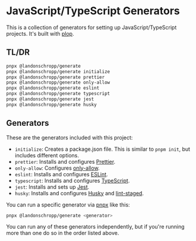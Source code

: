 # JavaScript/TypeScript Generators

This is a collection of generators for setting up JavaScript/TypeScript projects. It's built with
[plop](https://plopjs.com/).

## TL/DR

```bash
pnpx @landonschropp/generate
pnpx @landonschropp/generate initialize
pnpx @landonschropp/generate prettier
pnpx @landonschropp/generate only-allow
pnpx @landonschropp/generate eslint
pnpx @landonschropp/generate typescript
pnpx @landonschropp/generate jest
pnpx @landonschropp/generate husky
```

## Generators

These are the generators included with this project:

- `initialize`: Creates a package.json file. This is similar to `pnpm init`, but includes
  different options.
- `prettier`: Installs and configures [Prettier](https://prettier.io/).
- `only-allow`: Configures [only-allow](https://github.com/pnpm/only-allow).
- `eslint`: Installs and configures [ESLint](https://eslint.org/).
- `typescript`: Installs and configures [TypeScript](https://typescriptlang.org/).
- `jest`: Installs and sets up [Jest](https://jestjs.io/).
- `husky`: Installs and configures [Husky](https://typicode.github.io/husky/) and
  [lint-staged](https://www.npmjs.com/package/lint-staged).

You can run a specific generator via [pnpx](https://pnpm.io/cli/dlx) like this:

```sh
pnpx @landonschropp/generate <generator>
```

You can run any of these generators independently, but if you're running more than one do so in the
order listed above.
